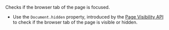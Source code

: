 Checks if the browser tab of the page is focused.

- Use the `Document.hidden` property, introduced by the [Page Visibility API](https://developer.mozilla.org/en-US/docs/Web/API/Page_Visibility_API) to check if the browser tab of the page is visible or hidden.